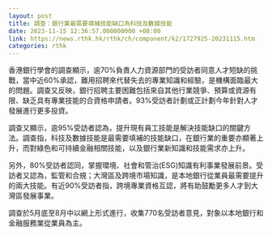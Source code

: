 ```yaml
---
layout: post
title: 調查：銀行業最需要填補技能缺口為科技及數據技能
date: 2023-11-15 12:36:57.000000000 +08:00
link: https://news.rthk.hk/rthk/ch/component/k2/1727925-20231115.htm
categories: rthk
---
```


香港銀行學會的調查顯示，逾70%負責人力資源部門的受訪者同意人才短缺的挑戰，當中近60%承認，難用招聘來代替失去的專業知識和經驗，是機構面臨最大的問題。調查又反映，銀行招聘主要困難包括來自其他行業競爭、預算或資源有限、缺乏具有專業技能的合資格申請者。93%受訪者計劃或正計劃今年針對人才發展進行更多投資。

調查又顯示，逾95%受訪者認為，提升現有員工技能是解決技能缺口的關鍵方法。調查指，科技及數據技能是最需要填補的技能缺口，在銀行業的重要亦顯著上升，而對綠色和可持續金融相關技能，以及銀行業新知識和技能需求亦上升。

另外，80%受訪者認同，掌握環境、社會和管治(ESG)知識有利事業發展前景。受訪者又認為，監管和合規；大灣區及跨境市場知識，是本地銀行從業員最需要提升的兩大技能。有近90%受訪者指，跨境專業資格互認，將有助鼓勵更多人才到大灣區發展事業。 

調查於5月底至8月中以網上形式進行，收集770名受訪者意見，對象以本地銀行和金融服務業從業員為主。
